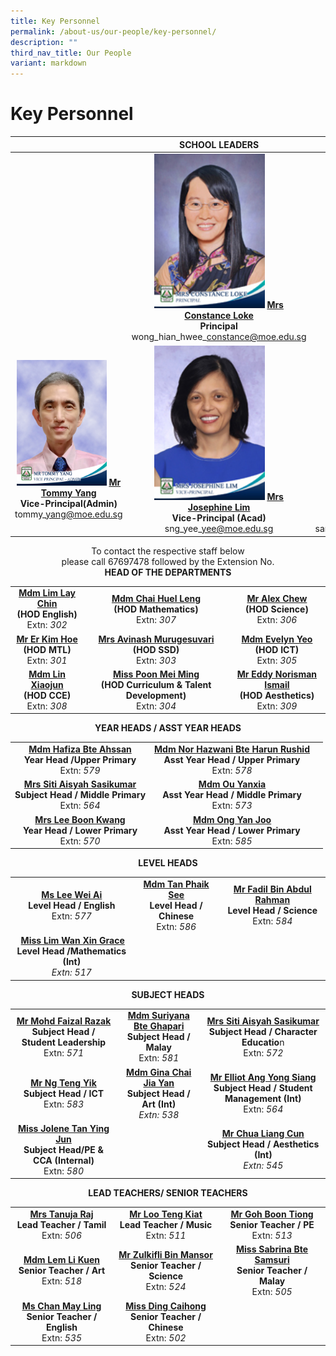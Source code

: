 ```yaml
---
title: Key Personnel
permalink: /about-us/our-people/key-personnel/
description: ""
third_nav_title: Our People
variant: markdown
---
```

# Key Personnel



|   | SCHOOL LEADERS  |   |
|:---:|:---:|:---:|
|   | <img src="/images/About%20us/mrs%20constance%20loke%20principal%202.jpg" style="width: 63%"> [**Mrs Constance Loke**](mailto:zhenghua_ps@moe.edu.sg)<br>**Principal**<br>wong\_hian\_hwee\_constance@moe.edu.sg |   |
| <img src="/images/About%20us/Mr%20Tommy%20Yang.jpg" style="width: 83%"> [**Mr Tommy Yang**](mailto:tommy_yang@moe.edu.sg)<br>**Vice-Principal(Admin)**<br>tommy\_yang@moe.edu.sg  |<img src="/images/About%20us/mrs%20josephine%20lim%20vice-principal%201.jpg" style="width: 63%"> [**Mrs Josephine Lim**](mailto:sng_yee_yee@moe.edu.sg)<br>**Vice-Principal (Acad)**<br>sng\_yee\_yee@moe.edu.sg  | <img src="/images/About%20us/ms%20santhana%20mary%20vice-principal.jpg" style="width: 68%">  [**Ms Santhana Mary Poobalan**](mailto:santhana_mary_poobalan@moe.edu.sg)<br>**Vice-Principal (Acad)**<br>santhana\_mary\_poobalan@moe.edu.sg|


<center>To contact the respective staff below<br>please call 67697478 followed by the Extension No.</center>

<center><b>HEAD OF THE DEPARTMENTS</b></center>
	
|            |                |                         |
|:-------------:|:------------:|:-----------:|
| [**Mdm Lim Lay Chin**](mailto:lim_lay_chin@moe.edu.sg)<br>**(HOD English)**<br>Extn: *302* |           [**Mdm Chai Huel Leng**](mailto:chai_huel_leng@moe.edu.sg)<br>**(HOD Mathematics)**<br>Extn: *307*           |        [**Mr Alex Chew**](mailto:chew_wei_leck_alex@moe.edu.sg)<br>**(HOD Science)**<br>Extn: *306*        |
|     [**Mr Er Kim Hoe**](mailto:er_kim_hoe@moe.edu.sg)<br>**(HOD MTL)**<br>Extn: *301*    |            [**Mrs Avinash Murugesuvari**](mailto:murugesuvari_vasu_g@moe.edu.sg)<br>**(HOD SSD)**<br>Extn: *303*            |        [**Mdm Evelyn Yeo**](mailto:evelyn_andrewina_yeo@moe.edu.sg)<br>**(HOD ICT)**<br>Extn: *305*         |
|    [**Mdm Lin Xiaojun**](mailto:lin_xiaojun@moe.edu.sg)<br>**(HOD CCE)**<br>Extn: *308*   | [**Miss Poon Mei Ming**](mailto:poon_mei_ming@moe.edu.sg)<br>**(HOD Curriculum &amp; Talent Development)**<br>Extn: *304* | [**Mr Eddy Norisman Ismail**](mailto:eddy_norisman_ismail@moe.edu.sg)<br>**(HOD Aesthetics)**<br>Extn: *309* |

<center><b>YEAR HEADS / ASST YEAR HEADS</b></center>

|            |                    |                        |
|:-----------:|:------------:|:-------------:|
| [**Mdm**&nbsp;**Hafiza Bte Ahssan**](mailto:hafiza_ahssan@moe.edu.sg)<br>**Year Head /Upper Primary**<br>Extn: *579* | [**Mdm Nor Hazwani Bte Harun Rushid**](mailto:Nor_Hazwani_Harun_Rushid@moe.edu.sg)<br>**Asst Year Head / Upper Primary**<br>Extn: *578* |
|     [**Mrs Siti Aisyah Sasikumar**](mailto:siti_aisyah_a@moe.edu.sg)<br>**Subject Head / Middle Primary**<br>Extn: *564*    |  [**Mdm Ou Yanxia**](mailto:ou_yanxia@moe.edu.sg)<br>**Asst Year Head / Middle Primary**<br>Extn:&nbsp;_573_
| [**Mrs Lee Boon Kwang**](mailto:lee_boon_kwang@moe.edu.sg)<br>**Year Head / Lower Primary**<br>Extn: *570* |[**Mdm Ong Yan Joo**](mailto:ong_yan_joo@moe.edu.sg)<br>**Asst Year Head / Lower Primary**<br>Extn: *585*

<center><b>LEVEL HEADS</b></center>

|                   |                           |                      |
|:---------:|:------------:|:-------:|
| [**Ms Lee Wei Ai**](mailto:lee_wei_ai@moe.edu.sg)<br>**Level Head / English**<br>Extn: *577* | [**Mdm Tan Phaik See**](mailto:tan_phaik_see@moe.edu.sg)<br>**Level Head / Chinese**<br>Extn: *586* | [**Mr Fadil Bin Abdul Rahman**](mailto:fadil_abdul_rahman@moe.edu.sg)<br>**Level Head / Science**<br>Extn: *584* |
|&nbsp;[**Miss Lim Wan Xin Grace**](mailto:lim_wan_xin_grace@moe.edu.sg)<br>**Level Head /Mathematics (Int)**<br>_Extn: 517_


<center><b>SUBJECT HEADS</b></center>

|                          |                 |                                     |
|:---------:|:-----:|:---------------:|
| [**Mr Mohd Faizal Razak**](mailto:mohamed_faizal_raz@moe.edu.sg)<br>**Subject Head / Student Leadership**<br>Extn: *571* | [**Mdm Suriyana Bte Ghapari**](mailto:suriyana_ghapari@moe.edu.sg)<br>**Subject Head / Malay**<br>Extn: *581* | [**Mrs Siti Aisyah Sasikumar**](mailto:siti_aisyah_a@moe.edu.sg)<br>**Subject Head / Character Educatio**n<br>Extn: *572* |
|               [**Mr Ng Teng Yik**](mailto:ng_teng_yik@moe.edu.sg)<br>**Subject Head / ICT**<br>Extn: *583*                  |[**Mdm Gina Chai Jia Yan**](chai_jia_yan_gina@moe.edu.sg)<br>**Subject Head / Art (Int)**<br>_Extn: 538_    |[**Mr Elliot Ang Yong Siang**](elliot_ang_yong_siang@moe.edu.sg)<br>**Subject Head / Student Management (Int)**<br>Extn:&nbsp;_564_ |
|    [**Miss Jolene Tan Ying Jun**](mailto:jolene_tan_ying_jun@moe.edu.sg)<br>**Subject Head/PE &amp; CCA (Internal)**<br>Extn: *580* ||[**Mr Chua Liang Cun**](chai_jia_yan_gina@moe.edu.sg)<br>**Subject Head / Aesthetics (Int)**<br>_Extn: 545_ 

<center><b>LEAD TEACHERS/ SENIOR TEACHERS</b></center>

|            |                    |          |
|:----------:|:-------:|:------:|
|    [**Mrs Tanuja Raj**](mailto:tanuja_k_k_chandran@moe.edu.sg)<br>**Lead Teacher / Tamil**<br>Extn: *506*    |     [**Mr Loo Teng Kiat**](mailto:loo_teng_kiat@moe.edu.sg)<br>**Lead Teacher / Music**<br>Extn: *511*      |      [**Mr Goh Boon Tiong**](mailto:goh_boon_tiong@moe.edu.sg)<br>**Senior Teacher / PE**<br>Extn: *513*      |
|    [**Mdm Lem Li Kuen**](mailto:lem_li_kuen@moe.edu.sg)<br>**Senior Teacher / Art**<br>Extn: *518*   | [**Mr Zulkifli Bin Mansor**](mailto:zulkifli_mansor@moe.edu.sg)<br>**Senior Teacher / Science**<br>Extn: *524* | [**Miss Sabrina Bte Samsuri**](mailto:sabrina_samsuri@moe.edu.sg)<br>**Senior Teacher / Malay**<br>Extn: *505* |
| [**Ms Chan May Ling**](mailto:chan_may_ling@moe.edu.sg)<br>**Senior Teacher / English**<br>Extn: *535* |   [**Miss Ding Caihong**](mailto:ding_caihong@moe.edu.sg)<br>**Senior Teacher / Chinese**<br>Extn: *502*   |                                                                 |